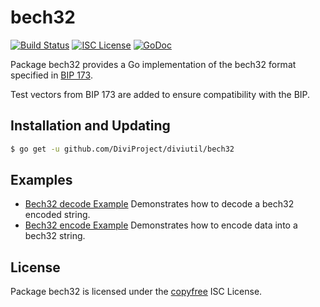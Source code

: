 bech32
==========

[![Build Status](http://img.shields.io/travis/DiviProject/diviutil.svg)](https://travis-ci.org/DiviProject/diviutil)
[![ISC License](http://img.shields.io/badge/license-ISC-blue.svg)](http://copyfree.org)
[![GoDoc](https://godoc.org/github.com/DiviProject/diviutil/bech32?status.png)](http://godoc.org/github.com/DiviProject/diviutil/bech32)

Package bech32 provides a Go implementation of the bech32 format specified in
[BIP 173](https://github.com/bitcoin/bips/blob/master/bip-0173.mediawiki).

Test vectors from BIP 173 are added to ensure compatibility with the BIP.

## Installation and Updating

```bash
$ go get -u github.com/DiviProject/diviutil/bech32
```

## Examples

* [Bech32 decode Example](http://godoc.org/github.com/DiviProject/diviutil/bech32#example-Bech32Decode)
  Demonstrates how to decode a bech32 encoded string.
* [Bech32 encode Example](http://godoc.org/github.com/DiviProject/diviutil/bech32#example-BechEncode)
  Demonstrates how to encode data into a bech32 string.

## License

Package bech32 is licensed under the [copyfree](http://copyfree.org) ISC
License.
